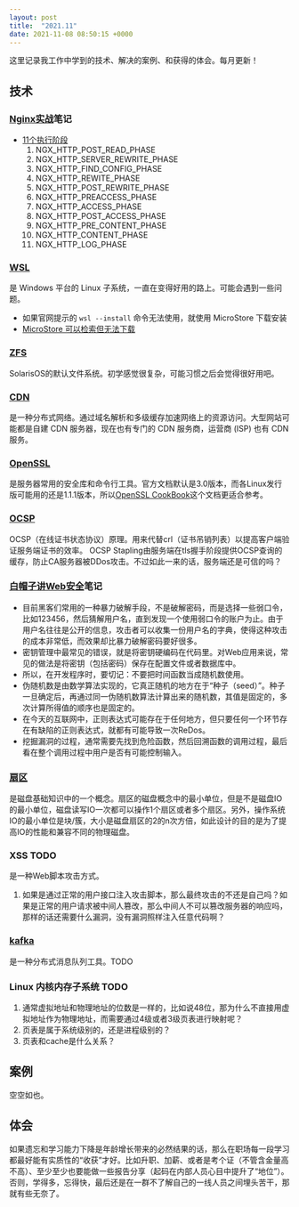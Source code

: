 ```yaml
---
layout: post
title:  "2021.11"
date: 2021-11-08 08:50:15 +0000   
---
```


这里记录我工作中学到的技术、解决的案例、和获得的体会。每月更新！


技术
----

### [Nginx实战]()笔记

* [11个执行阶段](https://www.jianshu.com/p/13747f7c0739)
  1. NGX_HTTP_POST_READ_PHASE
  2. NGX_HTTP_SERVER_REWRITE_PHASE
  3. NGX_HTTP_FIND_CONFIG_PHASE
  4. NGX_HTTP_REWITE_PHASE
  5. NGX_HTTP_POST_REWRITE_PHASE
  6. NGX_HTTP_PREACCESS_PHASE
  7. NGX_HTTP_ACCESS_PHASE
  8. NGX_HTTP_POST_ACCESS_PHASE
  9. NGX_HTTP_PRE_CONTENT_PHASE
  10. NGX_HTTP_CONTENT_PHASE
  11. NGX_HTTP_LOG_PHASE

### [WSL](https://docs.microsoft.com/zh-cn/windows/wsl/install)

是 Windows 平台的 Linux 子系统，一直在变得好用的路上。可能会遇到一些问题。

* 如果官网提示的 `wsl --install` 命令无法使用，就使用 MicroStore 下载安装
* [MicroStore 可以检索但无法下载](https://jingyan.baidu.com/article/375c8e1976b10f64f3a22963.html)

### [ZFS](http://blog.sina.com.cn/s/blog_6d0a8b110100n0fz.html)

SolarisOS的默认文件系统。初学感觉很复杂，可能习惯之后会觉得很好用吧。

### [CDN](https://www.zhihu.com/question/36514327?rf=37353035)

是一种分布式网络。通过域名解析和多级缓存加速网络上的资源访问。大型网站可能都是自建 CDN 服务器，现在也有专门的 CDN 服务商，运营商 (ISP) 也有 CDN 服务。

### [OpenSSL](https://www.openssl.org/)

是服务器常用的安全库和命令行工具。官方文档默认是3.0版本，而各Linux发行版可能用的还是1.1.1版本，所以[OpenSSL CookBook](https://www.feistyduck.com/books/openssl-cookbook/)这个文档更适合参考。

### [OCSP](https://www.acdiao.com/index.php/archives/112/)

OCSP（在线证书状态协议）原理。用来代替crl（证书吊销列表）以提高客户端验证服务端证书的效率。
OCSP Stapling由服务端在tls握手阶段提供OCSP查询的缓存，防止CA服务器被DDos攻击。不过如此一来的话，服务端还是可信的吗？

### [白帽子讲Web安全]()笔记

* 目前黑客们常用的一种暴力破解手段，不是破解密码，而是选择一些弱口令，比如123456，然后猜解用户名，直到发现一个使用弱口令的账户为止。由于用户名往往是公开的信息，攻击者可以收集一份用户名的字典，使得这种攻击的成本非常低，而效果却比暴力破解密码要好很多。
* 密钥管理中最常见的错误，就是将密钥硬编码在代码里。对Web应用来说，常见的做法是将密钥（包括密码）保存在配置文件或者数据库中。
* 所以，在开发程序时，要切记：不要把时间函数当成随机数使用。
* 伪随机数是由数学算法实现的，它真正随机的地方在于“种子（seed）”。种子一旦确定后，再通过同一伪随机数算法计算出来的随机数，其值是固定的，多次计算所得值的顺序也是固定的。
* 在今天的互联网中，正则表达式可能存在于任何地方，但只要任何一个环节存在有缺陷的正则表达式，就都有可能导致一次ReDos。
* 挖掘漏洞的过程，通常需要先找到危险函数，然后回溯函数的调用过程，最后看在整个调用过程中用户是否有可能控制输入。

### [扇区](https://www.cnblogs.com/kerrycode/p/12701772.html)

是磁盘基础知识中的一个概念。扇区的磁盘概念中的最小单位，但是不是磁盘IO的最小单位，磁盘读写IO一次都可以操作1个扇区或者多个扇区。另外，操作系统IO的最小单位是块/簇，大小是磁盘扇区的2的n次方倍，如此设计的目的是为了提高IO的性能和兼容不同的物理磁盘。

### XSS TODO

是一种Web脚本攻击方式。

1. 如果是通过正常的用户接口注入攻击脚本，那么最终攻击的不还是自己吗？如果是正常的用户请求被中间人篡改，那么中间人不可以篡改服务器的响应吗，那样的话还需要什么漏洞，没有漏洞照样注入任意代码啊？

### [kafka](https://blog.csdn.net/weixin_45366499/article/details/106943229) 

是一种分布式消息队列工具。TODO

### Linux 内核内存子系统 TODO

1. 通常虚拟地址和物理地址的位数是一样的，比如说48位，那为什么不直接用虚拟地址作为物理地址，而需要通过4级或者3级页表进行映射呢？
2. 页表是属于系统级别的，还是进程级别的？
3. 页表和cache是什么关系？


案例
----

空空如也。


体会
----

如果遗忘和学习能力下降是年龄增长带来的必然结果的话，那么在职场每一段学习都最好能有实质性的“收获”才好。比如升职、加薪、或者是考个证（不管含金量高不高）、至少至少也要能做一些报告分享（起码在内部人员心目中提升了“地位”）。否则，学得多，忘得快，最后还是在一群不了解自己的一线人员之间埋头苦干，那就有些无奈了。